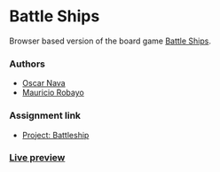 # Battle Ships

Browser based version of the board game [Battle Ships](https://en.wikipedia.org/wiki/Battleship_(game)).

### Authors

- [Oscar Nava](https://github.com/oscarnava)
- [Mauricio Robayo](https://github.com/MauricioRobayo)

### Assignment link
- [Project: Battleship](https://www.theodinproject.com/courses/javascript/lessons/battleship)

### [Live preview](https://oscarnava.github.io/battleship/)
